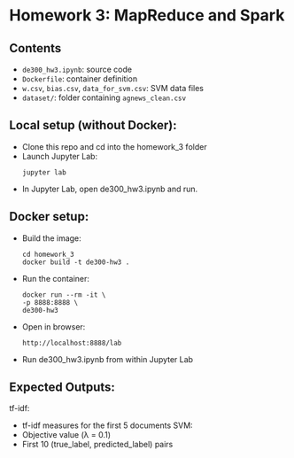# Homework 3: MapReduce and Spark

## Contents
- `de300_hw3.ipynb`: source code
- `Dockerfile`: container definition  
- `w.csv`, `bias.csv`, `data_for_svm.csv`: SVM data files  
- `dataset/`: folder containing `agnews_clean.csv`

## Local setup (without Docker):
- Clone this repo and cd into the homework_3 folder
- Launch Jupyter Lab:
  ```
  jupyter lab
- In Jupyter Lab, open de300_hw3.ipynb and run.

## Docker setup:
- Build the image:
  ```
  cd homework_3
  docker build -t de300-hw3 .
- Run the container:
  ```
  docker run --rm -it \
  -p 8888:8888 \
  de300-hw3
- Open in browser:
  ```
  http://localhost:8888/lab
- Run de300_hw3.ipynb from within Jupyter Lab

## Expected Outputs:
tf-idf:
- tf-idf measures for the first 5 documents
SVM:
- Objective value (λ = 0.1)
- First 10 (true_label, predicted_label) pairs


  
